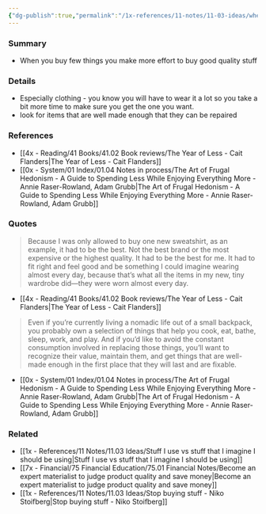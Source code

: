 ```yaml
---
{"dg-publish":true,"permalink":"/1x-references/11-notes/11-03-ideas/when-you-buy-few-things-you-make-more-effort-to-buy-good-quality-stuff/","title":"When you buy few things you make more effort to buy good quality stuff","created":"2024-08-08T22:40:51.284+03:00","updated":"2025-08-26T07:41:32.849+03:00"}
---
```



### Summary
- When you buy few things you make more effort to buy good quality stuff

### Details
- Especially clothing - you know you will have to wear it a lot so you take a bit more time to make sure you get the one you want.
- look for items that are well made enough that they can be repaired

### References
- [[4x - Reading/41 Books/41.02 Book reviews/The Year of Less - Cait Flanders\|The Year of Less - Cait Flanders]]
- [[0x - System/01 Index/01.04 Notes in process/The Art of Frugal Hedonism - A Guide to Spending Less While Enjoying Everything More - Annie Raser-Rowland, Adam Grubb\|The Art of Frugal Hedonism - A Guide to Spending Less While Enjoying Everything More - Annie Raser-Rowland, Adam Grubb]]

### Quotes
>  Because I was only allowed to buy one new sweatshirt, as an example, it had to be the best. Not the best brand or the most expensive or the highest quality. It had to be the best for me. It had to fit right and feel good and be something I could imagine wearing almost every day, because that’s what all the items in my new, tiny wardrobe did—they were worn almost every day. 
- [[4x - Reading/41 Books/41.02 Book reviews/The Year of Less - Cait Flanders\|The Year of Less - Cait Flanders]]

> Even if you’re currently living a nomadic life out of a small backpack, you probably own a selection of things that help you cook, eat, bathe, sleep, work, and play. And if you’d like to avoid the constant consumption involved in replacing those things, you’ll want to recognize their value, maintain them, and get things that are well-made enough in the first place that they will last and are fixable. 
- [[0x - System/01 Index/01.04 Notes in process/The Art of Frugal Hedonism - A Guide to Spending Less While Enjoying Everything More - Annie Raser-Rowland, Adam Grubb\|The Art of Frugal Hedonism - A Guide to Spending Less While Enjoying Everything More - Annie Raser-Rowland, Adam Grubb]]

### Related
- [[1x - References/11 Notes/11.03 Ideas/Stuff I use vs stuff that I imagine I should be using\|Stuff I use vs stuff that I imagine I should be using]]
- [[7x - Financial/75 Financial Education/75.01 Financial Notes/Become an expert materialist to judge product quality and save money\|Become an expert materialist to judge product quality and save money]]
- [[1x - References/11 Notes/11.03 Ideas/Stop buying stuff - Niko Stoifberg\|Stop buying stuff - Niko Stoifberg]]